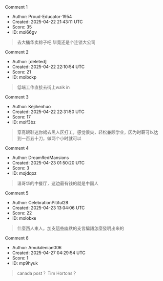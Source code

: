 Comment 1

- Author: Proud-Educator-1954
- Created: 2025-04-22 21:43:11 UTC
- Score: 35
- ID: moi66gv

> 去大桶华卖粽子吧 毕竟还是个连锁大公司

Comment 2

- Author: [deleted]
- Created: 2025-04-22 22:10:54 UTC
- Score: 21
- ID: moibckp

> 低端工作直接去街上walk in

Comment 3

- Author: Kejihenhuo
- Created: 2025-04-22 22:31:50 UTC
- Score: 17
- ID: moif3bz

> 穿高跟鞋迷你裙去黑人区打工，感觉很爽，轻松兼顾学业，因为时薪可以达到一百五十刀，做两个小时就可以

Comment 4

- Author: DreamRedMansions
- Created: 2025-04-23 01:50:20 UTC
- Score: 3
- ID: mojdqoz

> 温哥华的中餐厅，这边最有钱的就是中国人

Comment 5

- Author: CelebrationPitiful28
- Created: 2025-04-23 13:04:06 UTC
- Score: 22
- ID: molobxe

> 什麼西人東人，加支這些幽默的支言騙語怎麼發明出來的

Comment 6

- Author: Amukdenian006
- Created: 2025-04-27 04:29:54 UTC
- Score: 1
- ID: mp9hyuk

> canada post？ Tim Hortons？
